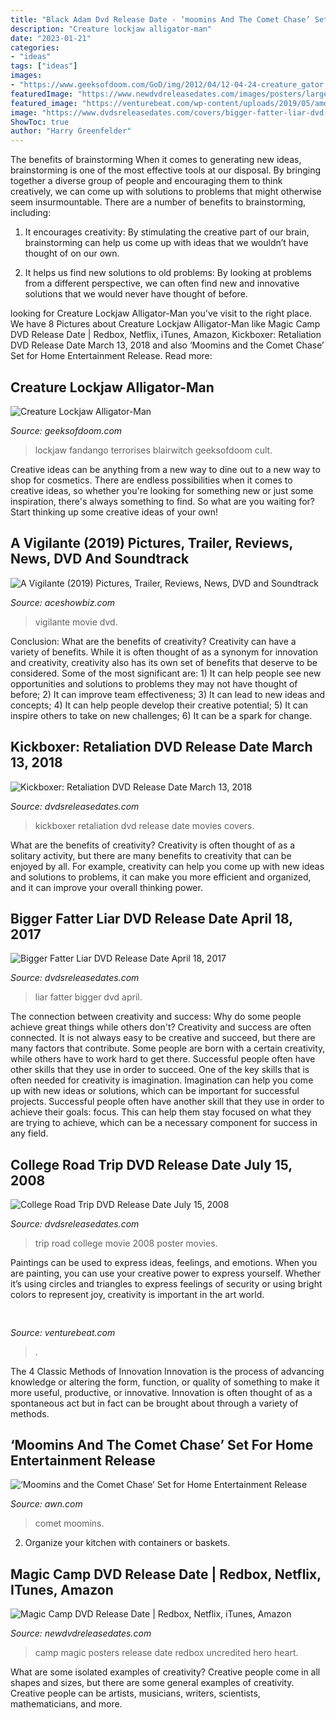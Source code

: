 ```yaml
---
title: "Black Adam Dvd Release Date - ‘moomins And The Comet Chase’ Set For Home Entertainment Release"
description: "Creature lockjaw alligator-man"
date: "2023-01-21"
categories:
- "ideas"
tags: ["ideas"]
images:
- "https://www.geeksofdoom.com/GoD/img/2012/04/12-04-24-creature_gator.jpg"
featuredImage: "https://www.newdvdreleasedates.com/images/posters/large/magic-camp-2020-01.jpg"
featured_image: "https://venturebeat.com/wp-content/uploads/2019/05/amd-ryzen-third-generation.jpg"
image: "https://www.dvdsreleasedates.com/covers/bigger-fatter-liar-dvd-cover-13.jpg"
ShowToc: true
author: "Harry Greenfelder"
---
```



The benefits of brainstorming
When it comes to generating new ideas, brainstorming is one of the most effective tools at our disposal. By bringing together a diverse group of people and encouraging them to think creatively, we can come up with solutions to problems that might otherwise seem insurmountable.
There are a number of benefits to brainstorming, including:

1. It encourages creativity: By stimulating the creative part of our brain, brainstorming can help us come up with ideas that we wouldn’t have thought of on our own.

2. It helps us find new solutions to old problems: By looking at problems from a different perspective, we can often find new and innovative solutions that we would never have thought of before.


	

		
looking for Creature Lockjaw Alligator-Man you've visit to the right place. We have 8 Pictures about Creature Lockjaw Alligator-Man like Magic Camp DVD Release Date | Redbox, Netflix, iTunes, Amazon, Kickboxer: Retaliation DVD Release Date March 13, 2018 and also ‘Moomins and the Comet Chase’ Set for Home Entertainment Release. Read more:
		
    
## Creature Lockjaw Alligator-Man

<img loading=lazy src="https://www.geeksofdoom.com/GoD/img/2012/04/12-04-24-creature_gator.jpg" onerror="this.onerror=null;this.src='https://tse3.mm.bing.net/th?id=OIP.5AVux95poshE_vNwWDKAxAHaE7&amp;pid=15.1';" alt="Creature Lockjaw Alligator-Man">

_Source: geeksofdoom.com_

>lockjaw fandango terrorises blairwitch geeksofdoom cult. 

	

Creative ideas can be anything from a new way to dine out to a new way to shop for cosmetics. There are endless possibilities when it comes to creative ideas, so whether you're looking for something new or just some inspiration, there's always something to find. So what are you waiting for? Start thinking up some creative ideas of your own!

    
## A Vigilante (2019) Pictures, Trailer, Reviews, News, DVD And Soundtrack

<img loading=lazy src="https://www.aceshowbiz.com/images/still/vigilante-poster01.jpg" onerror="this.onerror=null;this.src='https://tse4.mm.bing.net/th?id=OIP.IFe_AgjI4Ane5Gl-cV5OIwHaK9&amp;pid=15.1';" alt="A Vigilante (2019) Pictures, Trailer, Reviews, News, DVD and Soundtrack">

_Source: aceshowbiz.com_

>vigilante movie dvd. 

	

Conclusion: What are the benefits of creativity?
Creativity can have a variety of benefits. While it is often thought of as a synonym for innovation and creativity, creativity also has its own set of benefits that deserve to be considered. Some of the most significant are: 1) It can help people see new opportunities and solutions to problems they may not have thought of before; 2) It can improve team effectiveness; 3) It can lead to new ideas and concepts; 4) It can help people develop their creative potential; 5) It can inspire others to take on new challenges; 6) It can be a spark for change.

    
## Kickboxer: Retaliation DVD Release Date March 13, 2018

<img loading=lazy src="https://www.dvdsreleasedates.com/covers/kickboxer-retaliation-dvd-cover-66.jpg" onerror="this.onerror=null;this.src='https://tse2.mm.bing.net/th?id=OIP.6kYJC0FvqiamthfCmA2RWQHaKj&amp;pid=15.1';" alt="Kickboxer: Retaliation DVD Release Date March 13, 2018">

_Source: dvdsreleasedates.com_

>kickboxer retaliation dvd release date movies covers. 

	

What are the benefits of creativity?
Creativity is often thought of as a solitary activity, but there are many benefits to creativity that can be enjoyed by all. For example, creativity can help you come up with new ideas and solutions to problems, it can make you more efficient and organized, and it can improve your overall thinking power.

    
## Bigger Fatter Liar DVD Release Date April 18, 2017

<img loading=lazy src="https://www.dvdsreleasedates.com/covers/bigger-fatter-liar-dvd-cover-13.jpg" onerror="this.onerror=null;this.src='https://tse1.mm.bing.net/th?id=OIP.ryih1ABVtVCpayAD1pRJywHaKi&amp;pid=15.1';" alt="Bigger Fatter Liar DVD Release Date April 18, 2017">

_Source: dvdsreleasedates.com_

>liar fatter bigger dvd april. 

	

The connection between creativity and success: Why do some people achieve great things while others don't?
Creativity and success are often connected. It is not always easy to be creative and succeed, but there are many factors that contribute. Some people are born with a certain creativity, while others have to work hard to get there. Successful people often have other skills that they use in order to succeed. One of the key skills that is often needed for creativity is imagination. Imagination can help you come up with new ideas or solutions, which can be important for successful projects. Successful people often have another skill that they use in order to achieve their goals: focus. This can help them stay focused on what they are trying to achieve, which can be a necessary component for success in any field.

    
## College Road Trip DVD Release Date July 15, 2008

<img loading=lazy src="https://www.dvdsreleasedates.com/posters/800/C/College-Road-Trip-movie-poster.jpg" onerror="this.onerror=null;this.src='https://tse4.mm.bing.net/th?id=OIP.zcL7clmq95E28nEGbQYzYwHaK-&amp;pid=15.1';" alt="College Road Trip DVD Release Date July 15, 2008">

_Source: dvdsreleasedates.com_

>trip road college movie 2008 poster movies. 

	

Paintings can be used to express ideas, feelings, and emotions.
When you are painting, you can use your creative power to express yourself. Whether it’s using circles and triangles to express feelings of security or using bright colors to represent joy, creativity is important in the art world.

    
## 

<img loading=lazy src="https://venturebeat.com/wp-content/uploads/2019/05/amd-ryzen-third-generation.jpg" onerror="this.onerror=null;this.src='https://tse1.mm.bing.net/th?id=OIP.11ghnT6m99Zk2gavAzErcQHaDt&amp;pid=15.1';" alt="">

_Source: venturebeat.com_

>. 

	

The 4 Classic Methods of Innovation
Innovation is the process of advancing knowledge or altering the form, function, or quality of something to make it more useful, productive, or innovative. Innovation is often thought of as a spontaneous act but in fact can be brought about through a variety of methods.

    
## ‘Moomins And The Comet Chase’ Set For Home Entertainment Release

<img loading=lazy src="https://www.awn.com/sites/default/files/styles/original/public/image/attached/1027403-ep55grd0204617.jpg?itok=qF_w5jyY" onerror="this.onerror=null;this.src='https://tse1.mm.bing.net/th?id=OIP.sUhpSWNKoZkAmmdIr1T4awHaEK&amp;pid=15.1';" alt="‘Moomins and the Comet Chase’ Set for Home Entertainment Release">

_Source: awn.com_

>comet moomins. 

	

2. Organize your kitchen with containers or baskets.

    
## Magic Camp DVD Release Date | Redbox, Netflix, ITunes, Amazon

<img loading=lazy src="https://www.newdvdreleasedates.com/images/posters/large/magic-camp-2020-01.jpg" onerror="this.onerror=null;this.src='https://tse3.mm.bing.net/th?id=OIP.CZzz__1aZwCCRu8ntLEGXAHaLH&amp;pid=15.1';" alt="Magic Camp DVD Release Date | Redbox, Netflix, iTunes, Amazon">

_Source: newdvdreleasedates.com_

>camp magic posters release date redbox uncredited hero heart. 

	

What are some isolated examples of creativity?
Creative people come in all shapes and sizes, but there are some general examples of creativity. Creative people can be artists, musicians, writers, scientists, mathematicians, and more.

